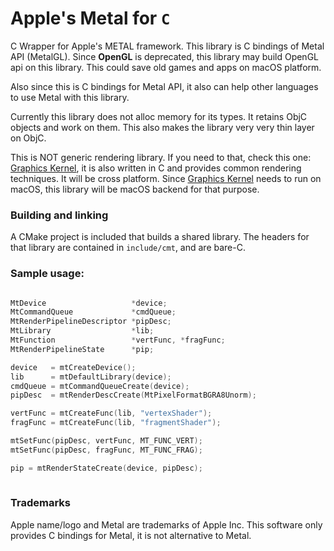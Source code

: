 # Apple's Metal for `C`

C Wrapper for Apple's METAL framework. This library is C bindings of Metal API (MetalGL). Since **OpenGL** is deprecated, this library may build OpenGL api on this library. This could save old games and apps on macOS platform.

Also since this is C bindings for Metal API, it also can help other languages to use Metal with this library. 

Currently this library does not alloc memory for its types. It retains ObjC objects and work on them. This also makes the library very very thin layer on ObjC. 

This is NOT generic rendering library. If you need to that, check this one: [Graphics Kernel](https://github.com/recp/gk), it is also written in C and provides common rendering techniques. It will be cross platform. Since [Graphics Kernel](https://github.com/recp/gk) needs to run on macOS, this library will be macOS backend for that purpose.

### Building and linking

A CMake project is included that builds a shared library. The headers for that library are contained in `include/cmt`, and are bare-C.


### Sample usage:

```C

MtDevice                   *device;
MtCommandQueue             *cmdQueue;
MtRenderPipelineDescriptor *pipDesc;
MtLibrary                  *lib;
MtFunction                 *vertFunc, *fragFunc;
MtRenderPipelineState      *pip;

device   = mtCreateDevice();
lib      = mtDefaultLibrary(device);
cmdQueue = mtCommandQueueCreate(device);
pipDesc  = mtRenderDescCreate(MtPixelFormatBGRA8Unorm);

vertFunc = mtCreateFunc(lib, "vertexShader");
fragFunc = mtCreateFunc(lib, "fragmentShader");

mtSetFunc(pipDesc, vertFunc, MT_FUNC_VERT);
mtSetFunc(pipDesc, fragFunc, MT_FUNC_FRAG);

pip = mtRenderStateCreate(device, pipDesc);
  
```

### Trademarks

Apple name/logo and Metal are trademarks of Apple Inc. This software only provides C bindings for Metal, it is not alternative to Metal.

